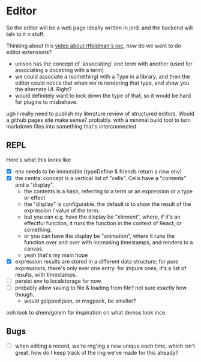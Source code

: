# Editor

So the editor will be a web page
ideally written in jerd.
and the backend will talk to it n stuff.

Thinking about this [video about rtfeldman's roc](https://www.youtube.com/watch?t=4790&v=ZnYa99QoznE), how do we want to do editor extensions?

- unison has the concept of 'associating' one term with another (used for associating a docstring with a term)
- we could associate a (something) with a Type in a library, and then the editor could notice that when we're rendering that type, and show you the alternate UI. Right?
- would definitely want to lock down the type of that, so it would be hard for plugins to misbehave.


ugh I really need to publish my literature review of structured editors.
Would a github pages site make sense? probably.
with a minimal build tool to turn markdown files into something that's interconnected.

## REPL

Here's what this looks like

- [x] env needs to be immutable (typeDefine & friends return a new env)
- [x] the central concept is a vertical list of "cells". Cells have a "contents" and a "display".
  - the contents is a hash, referring to a term or an expression or a type or effect
  - the "display" is configurable. the default is to show the result of the expression / value of the term.
  - but you can e.g. have the display be "element", where, if it's an effectful function, it runs the function in the context of React, or something.
  - or you can have the display be "animation", where it runs the function over and over with increasing timestamps, and renders to a canvas.
  - yeah that's my main hope
- [x] expression results are stored in a different data structure; for pure expressions, there's only ever one entry. for impure ones, it's a list of results, with timestamps.
- [ ] persist env to localstorage for now.
- [ ] probably allow saving to file & loading from file? not sure exactly how though.
  - would gzipped json, or msgpack, be smaller?

ooh look to shem/golem for inspiration on what demos look ince.


## Bugs

- [ ] when editing a record, we're rng'ing a new unique each time, which isn't great. how do I keep track of the rng we've made for this already?